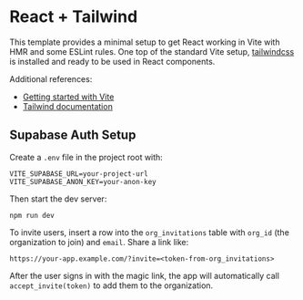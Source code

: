 # React + Tailwind

This template provides a minimal setup to get React working in Vite with HMR and some ESLint rules. One top of the standard Vite setup, [tailwindcss](https://tailwindcss.com/) is installed and ready to be used in React components.

Additional references:

- [Getting started with Vite](https://vitejs.dev/guide/)
- [Tailwind documentation](https://tailwindcss.com/docs/installation)

## Supabase Auth Setup

Create a `.env` file in the project root with:

```
VITE_SUPABASE_URL=your-project-url
VITE_SUPABASE_ANON_KEY=your-anon-key
```

Then start the dev server:

```
npm run dev
```

To invite users, insert a row into the `org_invitations` table with `org_id` (the organization to join) and `email`. Share a link like:

```
https://your-app.example.com/?invite=<token-from-org_invitations>
```

After the user signs in with the magic link, the app will automatically call `accept_invite(token)` to add them to the organization.
